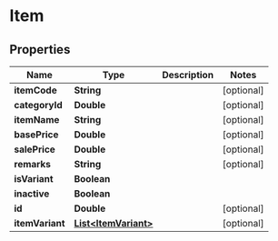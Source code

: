 
# Item

## Properties
Name | Type | Description | Notes
------------ | ------------- | ------------- | -------------
**itemCode** | **String** |  |  [optional]
**categoryId** | **Double** |  |  [optional]
**itemName** | **String** |  |  [optional]
**basePrice** | **Double** |  |  [optional]
**salePrice** | **Double** |  |  [optional]
**remarks** | **String** |  |  [optional]
**isVariant** | **Boolean** |  | 
**inactive** | **Boolean** |  | 
**id** | **Double** |  |  [optional]
**itemVariant** | [**List&lt;ItemVariant&gt;**](ItemVariant.md) |  |  [optional]




